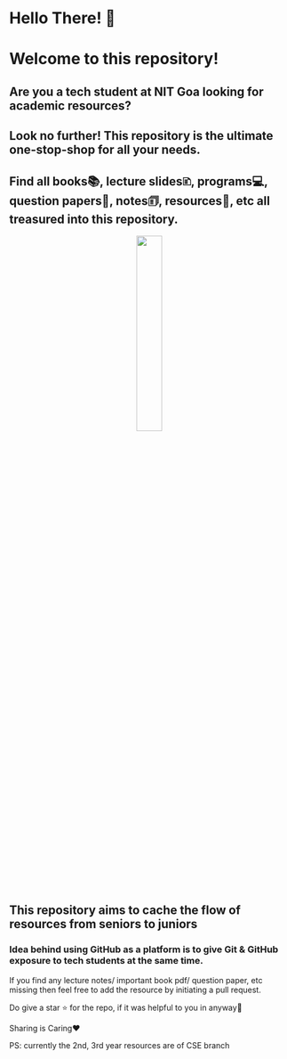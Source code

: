 # Hello There! 👋 <br>
# Welcome to this repository!

## Are you a tech student at NIT Goa looking for academic resources? 
## Look no further! This repository is the ultimate one-stop-shop for all your needs.
## Find all books📚, lecture slides🗈, programs💻, question papers📜, notes🗊, resources🔎, etc all treasured into this repository.

<div id="header" align="center">
  <img src="https://media.giphy.com/media/HYVZ1CGO7M3yMYVBxk/giphy.gif" width="30%"/>
</div>

## This repository aims to cache the flow of resources from seniors to juniors
### Idea behind using GitHub as a platform is to give Git & GitHub exposure to tech students at the same time.

If you find any lecture notes/ important book pdf/ question paper, etc missing then feel free to add the resource by initiating a pull request.  

Do give a star ⭐ for the repo, if it was helpful to you in anyway🌟 

Sharing is Caring❤️

PS: currently the 2nd, 3rd year resources are of CSE branch


